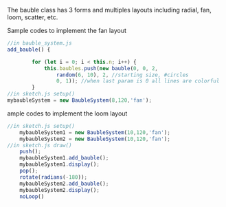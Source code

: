 The bauble class has 3 forms and multiples layouts including radial, fan, loom, scatter, etc.

Sample codes to implement the fan layout

```javascript
//in bauble_system.js
add_bauble() {

        for (let i = 0; i < this.n; i++) {
            this.baubles.push(new bauble(0, 0, 2,
                random(6, 10), 2, //starting size, #circles
                0, 1)); //when last param is 0 all lines are colorful
        }
//in sketch.js setup()
mybaubleSystem = new BaubleSystem(8,120,'fan');
```

ample codes to implement the loom layout

```javascript
//in sketch.js setup()
    mybaubleSystem1 = new BaubleSystem(10,120,'fan');
    mybaubleSystem2 = new BaubleSystem(10,120,'fan');
//in sketch.js draw()
    push();
    mybaubleSystem1.add_bauble();
    mybaubleSystem1.display();
    pop();
    rotate(radians(-180));
    mybaubleSystem2.add_bauble();
    mybaubleSystem2.display();
    noLoop()
```